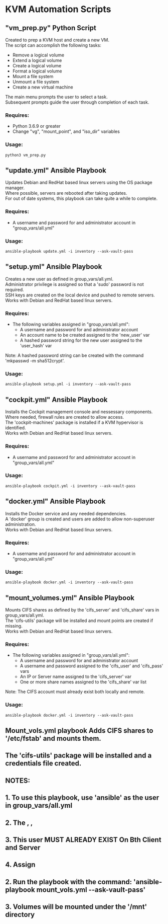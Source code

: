 # KVM Automation Scripts

## "vm_prep.py" Python Script

Created to prep a KVM host and create a new VM.<br/>
The script can accomplish the following tasks:

- Remove a logical volume
- Extend a logical volume
- Create a logical volume
- Format a logical volume
- Mount a file system
- Unmount a file system
- Create a new virtual machine

The main menu prompts the user to select a task.<br/>
Subsequent prompts guide the user through completion of each task.

### Requires:

- Python 3.6.9 or greater
- Change "vg", "mount_point", and "iso_dir" variables

### Usage:

```python3 vm_prep.py```

## "update.yml" Ansible Playbook

Updates Debian and RedHat based linux servers using the OS package manager.<br/>
Where possible, servers are rebooted after taking updates.<br/>
For out of date systems, this playbook can take quite a while to complete.

### Requires:

- A username and password for and administrator account in "group_vars/all.yml"

### Usage:

```ansible-playbook update.yml -i inventory --ask-vault-pass```

## "setup.yml" Ansible Playbook

Creates a new user as defined in group_vars/all.yml.<br/>
Administrator privilege is assigned so that a 'sudo' password is not required.<br/>
SSH keys are created on the local device and pushed to remote servers.<br/>
Works with Debian and RedHat based linux servers.

### Requires:

- The following variables assigned in "group_vars/all.yml":<br/>
    - A username and password for and administrator account<br/>
    - An account name to be created assigned to the 'new_user' var<br/>
    - A hashed password string for the new user assigned to the 'user_hash' var<br/>

Note: A hashed password string can be created with the command 'mkpasswd -m sha512crypt'.

### Usage:

```ansible-playbook setup.yml -i inventory --ask-vault-pass```

## "cockpit.yml" Ansible Playbook

Installs the Cockpit management console and nessessary components.<br/>
Where needed, firewall rules are created to allow access.<br/>
The 'cockpit-machines' package is installed if a KVM hypervisor is identified.<br/>
Works with Debian and RedHat based linux servers.

### Requires:

- A username and password for and administrator account in "group_vars/all.yml"

### Usage:

```ansible-playbook cockpit.yml -i inventory --ask-vault-pass```

## "docker.yml" Ansible Playbook

Installs the Docker service and any needed dependencies.<br/>
A 'docker' group is created and users are added to allow non-superuser administration.<br/>
Works with Debian and RedHat based linux servers.

### Requires:

- A username and password for and administrator account in "group_vars/all.yml"

### Usage:

```ansible-playbook docker.yml -i inventory --ask-vault-pass```

## "mount_volumes.yml" Ansible Playbook

Mounts CIFS shares as defined by the 'cifs_server' and 'cifs_share' vars in group_vars/all.yml.<br/>
The 'cifs-utils' package will be installed and mount points are created if missing.<br/>
Works with Debian and RedHat based linux servers.

### Requires:

- The following variables assigned in "group_vars/all.yml":<br/>
    - A username and password for and administrator account<br/>
    - A username and password assigned to the 'cifs_user' and 'cifs_pass' vars<br/>
    - An IP or Server name assigned to the 'cifs_server' var<br/>
    - One or more share names assigned to the 'cifs_share' var list<br/>

Note: The CIFS account must already exist both locally and remote.

### Usage:

```ansible-playbook docker.yml -i inventory --ask-vault-pass```




## Mount_vols.yml playbook Adds CIFS shares to '/etc/fstab' and mounts them.
## The 'cifs-utils' package will be installed and a credentials file created.
##
## NOTES:
## 1. To use this playbook, use 'ansible' as the user in group_vars/all.yml
## 2. The , , 
## 3. This user MUST ALREADY EXIST On Bth Client and Server
## 4. Assign 
## 2. Run the playbook with the command: 'ansible-playbook mount_vols.yml --ask-vault-pass'
## 3. Volumes will be mounted under the '/mnt' directory
